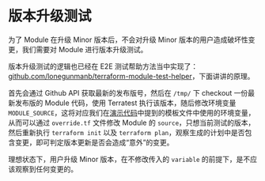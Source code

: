 # 版本升级测试

为了 Module 在升级 Minor 版本后，不会对升级 Minor 版本的用户造成破坏性变更，我们需要对 Module 进行版本升级测试。

版本升级测试的逻辑也已经在 E2E 测试帮助方法当中实现了：[github.com/lonegunmanb/terraform-module-test-helper](https://github.com/lonegunmanb/terraform-module-test-helper)，下面讲讲的原理。

首先会通过 Github API 获取最新的发布版号，然后在 `/tmp/` 下 checkout 一份最新发布版的 Module 代码，使用 Terratest 执行该版本，随后修改环境变量 `MODULE_SOURCE`，这将对应我们在[演示代码](../%E6%BC%94%E7%A4%BA%E4%BB%A3%E7%A0%81.md#override.tf.tplt)中提到的模板文件中使用的环境变量，从而可以通过 `override.tf` 文件修改 Module 的 `source`，只想当前测试的版本，然后重新执行 `terraform init` 以及 `terraform plan`，观察生成的计划中是否包含变更，即可判定版本更新是否会造成“意外”的变更。

理想状态下，用户升级 Minor 版本，在不修改传入的 `variable` 的前提下，是不应该观察到任何变更的。